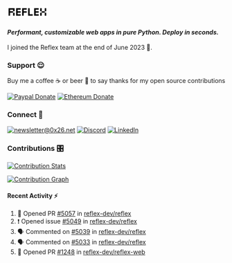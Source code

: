 ### [![Reflex](assets/reflex-white-bg.png)](https://github.com/reflex-dev/reflex)

#### _Performant, customizable web apps in pure Python. Deploy in seconds._

I joined the Reflex team at the end of June 2023 💪.

### Support 😌

Buy me a coffee ☕️ or beer 🍺 to say thanks for my open source contributions

[![Paypal Donate](https://img.shields.io/badge/PayPal-00457C?style=for-the-badge&logo=paypal&logoColor=white)](https://www.paypal.com/donate/?business=K7SKQ67XCPB78&no_recurring=0&item_name=Buy+me+a+coffee+%E2%98%95%EF%B8%8F+or+beer+%F0%9F%8D%BA+to+say+thanks+for+my+open+source+contributions&currency_code=USD)
[![Ethereum Donate](https://img.shields.io/badge/Ethereum-blue?logo=ethereum&labelColor=navy&style=flat-square)](https://etherscan.io/address/0x9c71dd020f575105F49AAF8CA9DC7Fd521C91edd)

### Connect 💬

[![newsletter@0x26.net](https://img.shields.io/badge/newsletter%400x26.net-blue?logo=maildotru&style=flat-square&labelColor=darkblue
)](mailto:newsletter@0x26.net?subject=Connect%20with%20@masenf&body=Hello%20👋,%20I'd%20like%20to%20join%20your%20mailing%20list.)
[![Discord](https://img.shields.io/badge/Discord-5865F2?style=for-the-badge&logo=discord&logoColor=white)](https://discordapp.com/users/1097061352452935730)
[![LinkedIn](https://img.shields.io/badge/LinkedIn-0077B5?style=for-the-badge&logo=linkedin&logoColor=white)](https://www.linkedin.com/in/masen-furer-445b05132)

### Contributions 🎛️

[![Contribution Stats](https://github-contribution-stats.vercel.app/api/?username=masenf)](https://github.com/LordDashMe/github-contribution-stats/)

[![Contribution Graph](https://github-readme-activity-graph.vercel.app/graph?username=masenf&theme=github)](https://github.com/Ashutosh00710/github-readme-activity-graph)

#### Recent Activity :zap:
<!--START_SECTION:activity-->
1. 💪 Opened PR [#5057](https://github.com/reflex-dev/reflex/pull/5057) in [reflex-dev/reflex](https://github.com/reflex-dev/reflex)
2. ❗ Opened issue [#5049](https://github.com/reflex-dev/reflex/issues/5049) in [reflex-dev/reflex](https://github.com/reflex-dev/reflex)
3. 🗣 Commented on [#5039](https://github.com/reflex-dev/reflex/pull/5039#issuecomment-2756944657) in [reflex-dev/reflex](https://github.com/reflex-dev/reflex)
4. 🗣 Commented on [#5033](https://github.com/reflex-dev/reflex/pull/5033#issuecomment-2756919091) in [reflex-dev/reflex](https://github.com/reflex-dev/reflex)
5. 💪 Opened PR [#1248](https://github.com/reflex-dev/reflex-web/pull/1248) in [reflex-dev/reflex-web](https://github.com/reflex-dev/reflex-web)
<!--END_SECTION:activity-->


<!--
- 🌱 I’m currently learning ...
- 👯 I’m looking to collaborate on ...
- 🤔 I’m looking for help with ...
- 💬 Ask me about ...
- 📫 How to reach me: ...
- 😄 Pronouns: ...
- ⚡ Fun fact: ...
-->
